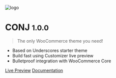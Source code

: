 ![logo](img/mypreview-logo.png)

# CONJ <small>1.0.0</small>

> The only WooCommerce theme you need!

- Based on Underscores starter theme
- Build fast using Customizer live preview
- Bulletproof integration with WooCommerce Core


[Live Preview](https://demo.mypreview.one/conj/)
[Documentation](#conj-wordpress-theme)
